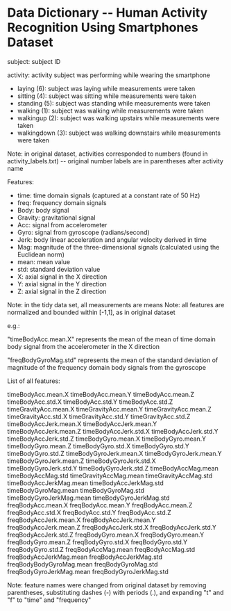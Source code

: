 Data Dictionary -- Human Activity Recognition Using Smartphones Dataset
=========================================

subject: subject ID

activity: activity subject was performing while wearing the smartphone

- laying (6): subject was laying while measurements were taken
- sitting (4): subject was sitting while measurements were taken
- standing (5): subject was standing while measurements were taken
- walking (1): subject was walking while measurements were taken
- walkingup (2): subject was walking upstairs while measurements were taken
- walkingdown (3): subject was walking downstairs while measurements were taken

Note: in original dataset, activities corresponded to numbers (found in activity_labels.txt) -- original number labels are in parentheses after activity name


Features:	
	
- time: time domain signals (captured at a constant rate of 50 Hz)
- freq: frequency domain signals
- Body: body signal
- Gravity: gravitational signal
- Acc: signal from accelerometer
- Gyro: signal from gyroscope (radians/second)
- Jerk: body linear acceleration and angular velocity derived in time
- Mag: magnitude of the three-dimensional signals (calculated using the Euclidean norm)
- mean: mean value
- std: standard deviation value
- X: axial signal in the X direction
- Y: axial signal in the Y direction
- Z: axial signal in the Z direction

Note: in the tidy data set, all measurements are means
Note: all features are normalized and bounded within [-1,1], as in original dataset

e.g.: 

"timeBodyAcc.mean.X" represents the mean of the mean of time domain body signal from the accelerometer in the X direction

"freqBodyGyroMag.std" represents the mean of the standard deviation of magnitude of the frequency domain body signals from the gyroscope

List of all features:

timeBodyAcc.mean.X
timeBodyAcc.mean.Y
timeBodyAcc.mean.Z
timeBodyAcc.std.X
timeBodyAcc.std.Y
timeBodyAcc.std.Z
timeGravityAcc.mean.X
timeGravityAcc.mean.Y
timeGravityAcc.mean.Z
timeGravityAcc.std.X
timeGravityAcc.std.Y
timeGravityAcc.std.Z
timeBodyAccJerk.mean.X
timeBodyAccJerk.mean.Y
timeBodyAccJerk.mean.Z
timeBodyAccJerk.std.X
timeBodyAccJerk.std.Y
timeBodyAccJerk.std.Z
timeBodyGyro.mean.X
timeBodyGyro.mean.Y
timeBodyGyro.mean.Z
timeBodyGyro.std.X
timeBodyGyro.std.Y
timeBodyGyro.std.Z
timeBodyGyroJerk.mean.X
timeBodyGyroJerk.mean.Y
timeBodyGyroJerk.mean.Z
timeBodyGyroJerk.std.X
timeBodyGyroJerk.std.Y
timeBodyGyroJerk.std.Z
timeBodyAccMag.mean
timeBodyAccMag.std
timeGravityAccMag.mean
timeGravityAccMag.std
timeBodyAccJerkMag.mean
timeBodyAccJerkMag.std
timeBodyGyroMag.mean
timeBodyGyroMag.std
timeBodyGyroJerkMag.mean
timeBodyGyroJerkMag.std
freqBodyAcc.mean.X
freqBodyAcc.mean.Y
freqBodyAcc.mean.Z
freqBodyAcc.std.X
freqBodyAcc.std.Y
freqBodyAcc.std.Z
freqBodyAccJerk.mean.X
freqBodyAccJerk.mean.Y
freqBodyAccJerk.mean.Z
freqBodyAccJerk.std.X
freqBodyAccJerk.std.Y
freqBodyAccJerk.std.Z
freqBodyGyro.mean.X
freqBodyGyro.mean.Y
freqBodyGyro.mean.Z
freqBodyGyro.std.X
freqBodyGyro.std.Y
freqBodyGyro.std.Z
freqBodyAccMag.mean
freqBodyAccMag.std
freqBodyAccJerkMag.mean
freqBodyAccJerkMag.std
freqBodyBodyGyroMag.mean
freqBodyGyroMag.std
freqBodyGyroJerkMag.mean
freqBodyGyroJerkMag.std

Note: feature names were changed from original dataset by removing parentheses, substituting dashes (-) with periods (.), and expanding "t" and "f" to "time" and "frequency"
